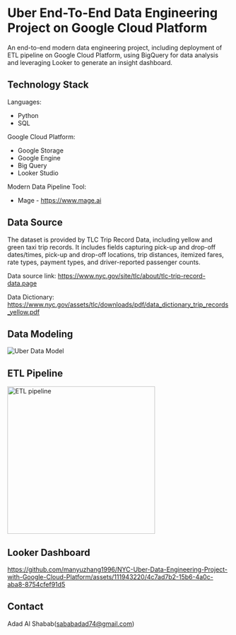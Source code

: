 
# Uber End-To-End Data Engineering Project on Google Cloud Platform

An end-to-end modern data engineering project, including deployment of ETL pipeline on Google Cloud Platform, using BigQuery for data analysis and leveraging Looker to generate an insight dashboard.





## Technology Stack
Languages: 
* Python
* SQL

Google Cloud Platform: 
* Google Storage
* Google Engine
* Big Query
* Looker Studio

Modern Data Pipeline Tool:
* Mage - https://www.mage.ai


## Data Source
The dataset is provided by TLC Trip Record Data, including yellow and green taxi trip records. It includes fields capturing pick-up and drop-off dates/times, pick-up and drop-off locations, trip distances, itemized fares, rate types, payment types, and driver-reported passenger counts.

Data source link: https://www.nyc.gov/site/tlc/about/tlc-trip-record-data.page

Data Dictionary: https://www.nyc.gov/assets/tlc/downloads/pdf/data_dictionary_trip_records_yellow.pdf

## Data Modeling
![Uber Data Model](https://github.com/manyuzhang1996/NYC-Uber-Data-Engineering-Project-with-Google-Cloud-Platform/assets/111943220/3b9c2377-cc26-498c-a2e7-c4c857b94b80)

## ETL Pipeline
<img width="334" alt="ETL pipeline" src="https://github.com/manyuzhang1996/NYC-Uber-Data-Engineering-Project-with-Google-Cloud-Platform/assets/111943220/2c3dbd03-4a4a-433e-9455-78527fa1831b">



## Looker Dashboard
https://github.com/manyuzhang1996/NYC-Uber-Data-Engineering-Project-with-Google-Cloud-Platform/assets/111943220/4c7ad7b2-15b6-4a0c-aba8-8754cfef91d5




## Contact
Adad Al Shabab(sababadad74@gmail.com)
